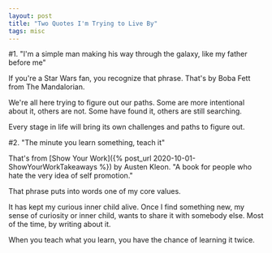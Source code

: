 ```yaml
---
layout: post
title: "Two Quotes I'm Trying to Live By"
tags: misc
---
```


#1. "I'm a simple man making his way through the galaxy, like my father before me"

If you're a Star Wars fan, you recognize that phrase. That's by Boba Fett from The Mandalorian.

We're all here trying to figure out our paths. Some are more intentional about it, others are not. Some have found it, others are still searching.

Every stage in life will bring its own challenges and paths to figure out.

#2. "The minute you learn something, teach it"

That's from [Show Your Work]({% post_url 2020-10-01-ShowYourWorkTakeaways %}) by Austen Kleon. "A book for people who hate the very idea of self promotion."

That phrase puts into words one of my core values.

It has kept my curious inner child alive. Once I find something new, my sense of curiosity or inner child, wants to share it with somebody else. Most of the time, by writing about it.

When you teach what you learn, you have the chance of learning it twice.
